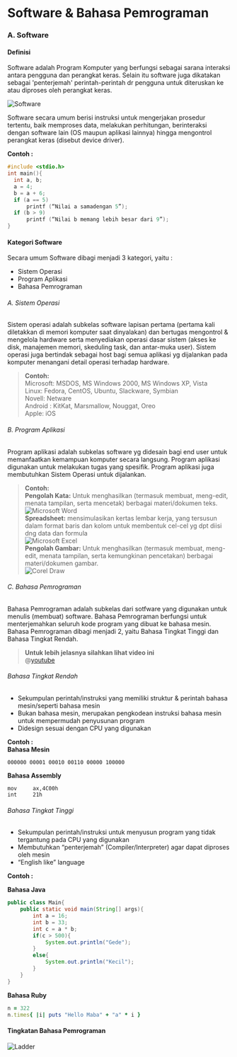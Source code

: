 # Software & Bahasa Pemrograman

### A. Software
#### Definisi
Software adalah Program Komputer yang berfungsi sebagai sarana interaksi antara pengguna dan perangkat keras. Selain itu software juga dikatakan sebagai 'penterjemah' perintah-perintah dr pengguna untuk diteruskan ke atau diproses oleh perangkat keras.

![Software](http://himasif.ilkom.unej.ac.id/library/Software_1.png)

Software secara umum berisi instruksi untuk mengerjakan prosedur tertentu, baik memproses data, melakukan perhitungan, berinteraksi dengan software lain (OS maupun aplikasi lainnya) hingga mengontrol perangkat keras (disebut device driver).

__Contoh :__
```  C
#include <stdio.h>
int main(){
  int a, b;
  a = 4;
  b = a + 6;
  if (a == 5)
      printf (“Nilai a samadengan 5”);
  if (b > 9) 
      printf (“Nilai b memang lebih besar dari 9”);
}
```
  
  
#### Kategori Software
Secara umum Software dibagi menjadi 3 kategori, yaitu :
* Sistem Operasi
* Program Aplikasi
* Bahasa Pemrograman
  
###### A. Sistem Operasi
Sistem operasi adalah subkelas software lapisan pertama (pertama kali diletakkan di memori komputer saat dinyalakan) dan bertugas mengontrol & mengelola hardware serta menyediakan operasi dasar sistem (akses ke disk, manajemen memori, skeduling task, dan antar-muka user).
Sistem operasi juga bertindak sebagai host bagi semua aplikasi yg dijalankan pada komputer menangani detail operasi terhadap hardware.

> __Contoh:__  
Microsoft: MSDOS, MS Windows 2000, MS Windows XP, Vista  
Linux: Fedora, CentOS, Ubuntu, Slackware, Symbian  
Novell: Netware  
Android : KitKat, Marsmallow, Nouggat, Oreo  
Apple: iOS  
  
  
###### B. Program Aplikasi
Program aplikasi adalah subkelas software yg didesain bagi end user untuk memanfaatkan kemampuan komputer secara langsung. Program aplikasi digunakan untuk melakukan tugas yang spesifik. Program aplikasi juga membutuhkan Sistem Operasi untuk dijalankan. 

> __Contoh:__  
__Pengolah Kata:__ Untuk menghasilkan (termasuk membuat, meng-edit, menata tampilan, serta mencetak) berbagai materi/dokumen teks.  
![Microsoft Word](https://cdn1.tekrevue.com/wp-content/uploads/2015/02/word-search-with-bing.jpg)  
>__Spreadsheet:__ mensimulasikan kertas lembar kerja, yang tersusun dalam format baris dan kolom untuk membentuk cel-cel yg dpt diisi dng data dan formula  
![Microsoft Excel](https://d2myx53yhj7u4b.cloudfront.net/sites/default/files/styles/full_width_desktop/public/IC-how-to-make-spreadsheet-11%20copy.jpg?itok=aDdzCSmp)  
> __Pengolah Gambar:__ Untuk menghasilkan (termasuk membuat, meng-edit, menata tampilan, serta kemungkinan pencetakan) berbagai materi/dokumen gambar.  
![Corel Draw](https://images-na.ssl-images-amazon.com/images/I/61PdhuOvizL._SL1024_.jpg)  

###### C. Bahasa Pemrograman
Bahasa Pemrograman adalah subkelas dari sotfware yang digunakan untuk menulis (membuat) software. Bahasa Pemrograman berfungsi untuk menterjemahkan seluruh kode program yang dibuat ke bahasa mesin. Bahasa Pemrograman dibagi menjadi 2, yaitu Bahasa Tingkat Tinggi dan Bahasa Tingkat Rendah.

> __Untuk lebih jelasnya silahkan lihat video ini__  
@[youtube](bUWCD45qniA)
  
  
###### Bahasa Tingkat Rendah
* Sekumpulan perintah/instruksi yang memiliki struktur & perintah bahasa mesin/seperti bahasa mesin
* Bukan bahasa mesin, merupakan pengkodean instruksi bahasa mesin untuk mempermudah penyusunan program
* Didesign sesuai dengan CPU yang digunakan

__Contoh :__  
__Bahasa Mesin__
```
000000 00001 00010 00110 00000 100000
```

__Bahasa Assembly__
```Assembly
mov     ax,4C00h
int     21h 
```
  
   
###### Bahasa Tingkat Tinggi
* Sekumpulan perintah/instruksi untuk menyusun program yang tidak tergantung pada CPU yang digunakan
* Membutuhkan “penterjemah” (Compiler/Interpreter) agar dapat diproses oleh mesin
* “English like” language
 
__Contoh :__  

__Bahasa Java__  
```Java
public class Main{
    public static void main(String[] args){
        int a = 16;
        int b = 33;
        int c = a * b;
        if(c > 500){
            System.out.println("Gede");
        }
        else{
            System.out.println("Kecil");
        }
    }
}
```

__Bahasa Ruby__
```Ruby
n = 322
n.times{ |i| puts "Hello Maba" + "a" * i }
```

#### Tingkatan Bahasa Pemrograman

![Ladder](https://2.bp.blogspot.com/-g32NL_Q7iLE/WPZNcurHJhI/AAAAAAAAAGw/KfgIQMhN5_Ms7ixgGFEtray-1jLs1R17QCLcB/s1600/chapter-3-instruction-set-and-assembly-language-programming-6-638.jpg)
